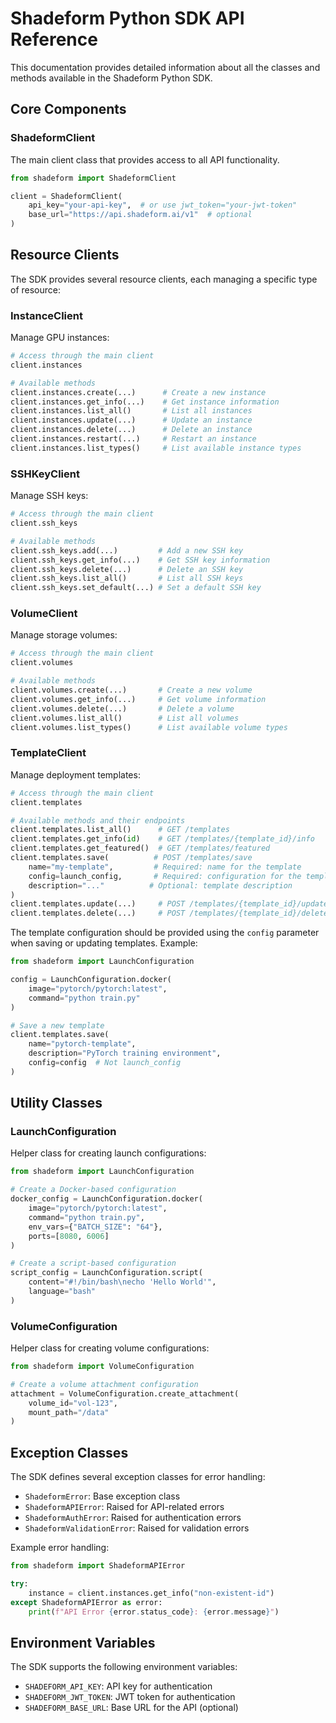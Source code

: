 # Shadeform Python SDK API Reference

This documentation provides detailed information about all the classes and methods available in the Shadeform Python SDK.

## Core Components

### ShadeformClient

The main client class that provides access to all API functionality.

```python
from shadeform import ShadeformClient

client = ShadeformClient(
    api_key="your-api-key",  # or use jwt_token="your-jwt-token"
    base_url="https://api.shadeform.ai/v1"  # optional
)
```

## Resource Clients

The SDK provides several resource clients, each managing a specific type of resource:

### InstanceClient

Manage GPU instances:
```python
# Access through the main client
client.instances

# Available methods
client.instances.create(...)      # Create a new instance
client.instances.get_info(...)    # Get instance information
client.instances.list_all()       # List all instances
client.instances.update(...)      # Update an instance
client.instances.delete(...)      # Delete an instance
client.instances.restart(...)     # Restart an instance
client.instances.list_types()     # List available instance types
```

### SSHKeyClient

Manage SSH keys:
```python
# Access through the main client
client.ssh_keys

# Available methods
client.ssh_keys.add(...)         # Add a new SSH key
client.ssh_keys.get_info(...)    # Get SSH key information
client.ssh_keys.delete(...)      # Delete an SSH key
client.ssh_keys.list_all()       # List all SSH keys
client.ssh_keys.set_default(...) # Set a default SSH key
```

### VolumeClient

Manage storage volumes:
```python
# Access through the main client
client.volumes

# Available methods
client.volumes.create(...)       # Create a new volume
client.volumes.get_info(...)     # Get volume information
client.volumes.delete(...)       # Delete a volume
client.volumes.list_all()        # List all volumes
client.volumes.list_types()      # List available volume types
```

### TemplateClient

Manage deployment templates:
```python
# Access through the main client
client.templates

# Available methods and their endpoints
client.templates.list_all()      # GET /templates
client.templates.get_info(id)    # GET /templates/{template_id}/info
client.templates.get_featured()  # GET /templates/featured
client.templates.save(          # POST /templates/save
    name="my-template",         # Required: name for the template
    config=launch_config,       # Required: configuration for the template
    description="..."          # Optional: template description
)
client.templates.update(...)     # POST /templates/{template_id}/update
client.templates.delete(...)     # POST /templates/{template_id}/delete
```

The template configuration should be provided using the `config` parameter when saving or updating templates. Example:

```python
from shadeform import LaunchConfiguration

config = LaunchConfiguration.docker(
    image="pytorch/pytorch:latest",
    command="python train.py"
)

# Save a new template
client.templates.save(
    name="pytorch-template",
    description="PyTorch training environment",
    config=config  # Not launch_config
)
```

## Utility Classes

### LaunchConfiguration

Helper class for creating launch configurations:
```python
from shadeform import LaunchConfiguration

# Create a Docker-based configuration
docker_config = LaunchConfiguration.docker(
    image="pytorch/pytorch:latest",
    command="python train.py",
    env_vars={"BATCH_SIZE": "64"},
    ports=[8080, 6006]
)

# Create a script-based configuration
script_config = LaunchConfiguration.script(
    content="#!/bin/bash\necho 'Hello World'",
    language="bash"
)
```

### VolumeConfiguration

Helper class for creating volume configurations:
```python
from shadeform import VolumeConfiguration

# Create a volume attachment configuration
attachment = VolumeConfiguration.create_attachment(
    volume_id="vol-123",
    mount_path="/data"
)
```

## Exception Classes

The SDK defines several exception classes for error handling:

- `ShadeformError`: Base exception class
- `ShadeformAPIError`: Raised for API-related errors
- `ShadeformAuthError`: Raised for authentication errors
- `ShadeformValidationError`: Raised for validation errors

Example error handling:
```python
from shadeform import ShadeformAPIError

try:
    instance = client.instances.get_info("non-existent-id")
except ShadeformAPIError as error:
    print(f"API Error {error.status_code}: {error.message}")
```

## Environment Variables

The SDK supports the following environment variables:

- `SHADEFORM_API_KEY`: API key for authentication
- `SHADEFORM_JWT_TOKEN`: JWT token for authentication
- `SHADEFORM_BASE_URL`: Base URL for the API (optional)